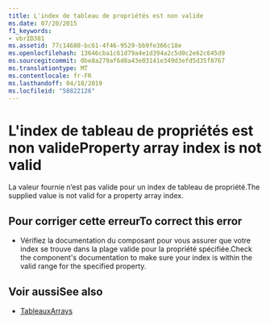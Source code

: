 ```yaml
---
title: L'index de tableau de propriétés est non valide
ms.date: 07/20/2015
f1_keywords:
- vbrID381
ms.assetid: 77c14680-bc61-4f46-9529-bb9fe366c18e
ms.openlocfilehash: 13646cba1c61d79a4e1d394a2c5d0c2e62c645d9
ms.sourcegitcommit: 0be8a279af6d8a43e03141e349d3efd5d35f8767
ms.translationtype: MT
ms.contentlocale: fr-FR
ms.lasthandoff: 04/18/2019
ms.locfileid: "58822126"
---
```

# <a name="property-array-index-is-not-valid"></a><span data-ttu-id="c4927-102">L'index de tableau de propriétés est non valide</span><span class="sxs-lookup"><span data-stu-id="c4927-102">Property array index is not valid</span></span>
<span data-ttu-id="c4927-103">La valeur fournie n’est pas valide pour un index de tableau de propriété.</span><span class="sxs-lookup"><span data-stu-id="c4927-103">The supplied value is not valid for a property array index.</span></span>  
  
## <a name="to-correct-this-error"></a><span data-ttu-id="c4927-104">Pour corriger cette erreur</span><span class="sxs-lookup"><span data-stu-id="c4927-104">To correct this error</span></span>  
  
-   <span data-ttu-id="c4927-105">Vérifiez la documentation du composant pour vous assurer que votre index se trouve dans la plage valide pour la propriété spécifiée.</span><span class="sxs-lookup"><span data-stu-id="c4927-105">Check the component's documentation to make sure your index is within the valid range for the specified property.</span></span>  
  
## <a name="see-also"></a><span data-ttu-id="c4927-106">Voir aussi</span><span class="sxs-lookup"><span data-stu-id="c4927-106">See also</span></span>

- [<span data-ttu-id="c4927-107">Tableaux</span><span class="sxs-lookup"><span data-stu-id="c4927-107">Arrays</span></span>](../../../visual-basic/programming-guide/language-features/arrays/index.md)
